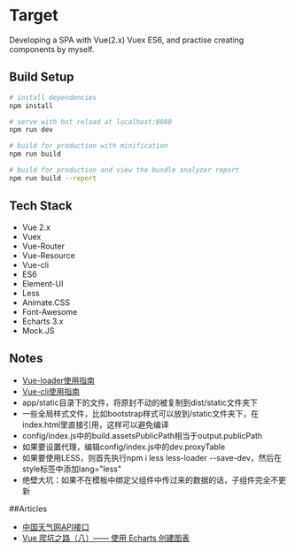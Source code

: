 # Target
Developing a SPA with Vue(2.x) Vuex ES6, and practise creating components by myself.

## Build Setup

``` bash
# install dependencies
npm install

# serve with hot reload at localhost:8080
npm run dev

# build for production with minification
npm run build

# build for production and view the bundle analyzer report
npm run build --report
```

## Tech Stack
* Vue 2.x
* Vuex 
* Vue-Router
* Vue-Resource
* Vue-cli
* ES6
* Element-UI
* Less
* Animate.CSS
* Font-Awesome
* Echarts 3.x
* Mock.JS

## Notes
* [Vue-loader使用指南](http://vue-loader.vuejs.org/en/)
* [Vue-cli使用指南](http://vuejs-templates.github.io/webpack/)
* app/static目录下的文件，将原封不动的被复制到dist/static文件夹下
* 一些全局样式文件，比如bootstrap样式可以放到/static文件夹下，在index.html里直接引用，这样可以避免编译
* config/index.js中的build.assetsPublicPath相当于output.publicPath
* 如果要设置代理，编辑config/index.js中的dev.proxyTable
* 如果要使用LESS，则首先执行npm i less less-loader --save-dev，然后在style标签中添加lang="less"
* 绝壁大坑：如果不在模板中绑定父组件中传过来的数据的话，子组件完全不更新

##Articles
* [中国天气网API接口](http://www.voidcn.com/blog/lgh1992314/article/p-6151991.html)
* [Vue 爬坑之路（八）—— 使用 Echarts 创建图表](http://www.cnblogs.com/wisewrong/p/6558001.html)
